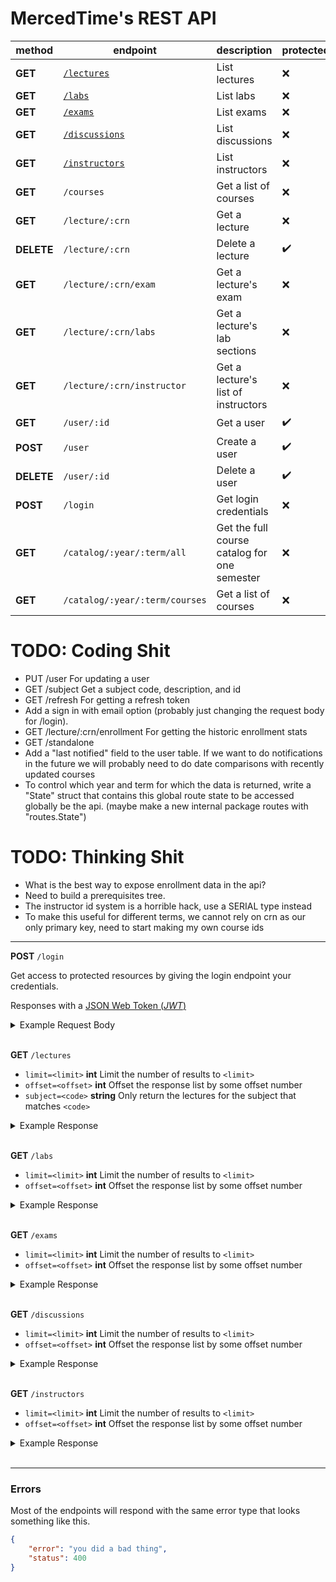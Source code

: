 # MercedTime's REST API

| method     | endpoint                            | description                                  | protected |
| ------     | --------                            | -----------                                  | --------- |
| **GET**    | [`/lectures`](#list-lectures)       | List lectures                                | ❌        |
| **GET**    | [`/labs`](#list-labs)               | List labs                                    | ❌        |
| **GET**    | [`/exams`](#list-exams)             | List exams                                   | ❌        |
| **GET**    | [`/discussions`](#list-discussions) | List discussions                             | ❌        |
| **GET**    | [`/instructors`](#list-instructors) | List instructors                             | ❌        |
| **GET**    | `/courses`                          | Get a list of courses                        | ❌        |
| **GET**    | `/lecture/:crn`                     | Get a lecture                                | ❌        |
| **DELETE** | `/lecture/:crn`                     | Delete a lecture                             | ✔️         |
| **GET**    | `/lecture/:crn/exam`                | Get a lecture's exam                         | ❌        |
| **GET**    | `/lecture/:crn/labs`                | Get a lecture's lab sections                 | ❌        |
| **GET**    | `/lecture/:crn/instructor`          | Get a lecture's list of instructors          | ❌        |
| **GET**    | `/user/:id`                         | Get a user                                   | ✔️         |
| **POST**   | `/user`                             | Create a user                                | ✔️         |
| **DELETE** | `/user/:id`                         | Delete a user                                | ✔️         |
| **POST**   | `/login`                            | Get login credentials                        | ❌        |
| **GET**    | `/catalog/:year/:term/all`          | Get the full course catalog for one semester | ❌        |
| **GET**    | `/catalog/:year/:term/courses`      | Get a list of courses                        | ❌        |

# TODO: Coding Shit

- PUT /user For updating a user
- GET /subject Get a subject code, description, and id
- GET /refresh For getting a refresh token
- Add a sign in with email option (probably just changing the request body for
  /login).
- GET /lecture/:crn/enrollment For getting the historic enrollment stats
- GET /standalone
- Add a "last notified" field to the user table. If we want to do notifications
  in the future we will probably need to do date comparisons with recently
  updated courses
- To control which year and term for which the data is returned, write a
  "State" struct that contains this global route state to be accessed globally
  be the api. (maybe make a new internal package routes with "routes.State")

# TODO: Thinking Shit

- What is the best way to expose enrollment data in the api?
- Need to build a prerequisites tree.
- The instructor id system is a horrible hack, use a SERIAL type instead
- To make this useful for different terms, we cannot rely on crn as our only
  primary key, need to start making my own course ids

---

**POST** `/login`
<a name="login"></a>

Get access to protected resources by giving the login endpoint your credentials.

Responses with a [JSON Web Token (_JWT_)](https://jwt.io/)

<details>
  <summary>Example Request Body</summary>

```json
{
    "username": "my username",
    "password": "*R(Py*(P*F$JIjF:EJ"
}
```

</details><br>

**GET** `/lectures`
<a name="list-lectures"></a>

- `limit=<limit>` __int__ Limit the number of results to `<limit>`
- `offset=<offset>` __int__ Offset the response list by some offset number
- `subject=<code>` __string__ Only return the lectures for the subject that matches `<code>`

<details>
<summary>Example Response</summary>

```json
{}
```

</details><br>

**GET** `/labs`
<a name="list-labs"></a>

- `limit=<limit>` __int__ Limit the number of results to `<limit>`
- `offset=<offset>` __int__ Offset the response list by some offset number

<details>
<summary>Example Response</summary>

```json
{}
```

</details><br>

**GET** `/exams`
<a name="list-exams"></a>

- `limit=<limit>` __int__ Limit the number of results to `<limit>`
- `offset=<offset>` __int__ Offset the response list by some offset number

<details>
<summary>Example Response</summary>

```json
{}
```

</details><br>

**GET** `/discussions`
<a name="list-discussions"></a>

- `limit=<limit>` __int__ Limit the number of results to `<limit>`
- `offset=<offset>` __int__ Offset the response list by some offset number

<details>
<summary>Example Response</summary>

```json
{}
```

</details><br>

**GET** `/instructors`
<a name="list-instructors"></a>

- `limit=<limit>` __int__ Limit the number of results to `<limit>`
- `offset=<offset>` __int__ Offset the response list by some offset number

<details>
<summary>Example Response</summary>

```json
{}
```

</details><br>

---

### Errors

Most of the endpoints will respond with the same error type that looks
something like this.

```json
{
    "error": "you did a bad thing",
    "status": 400
}
```
